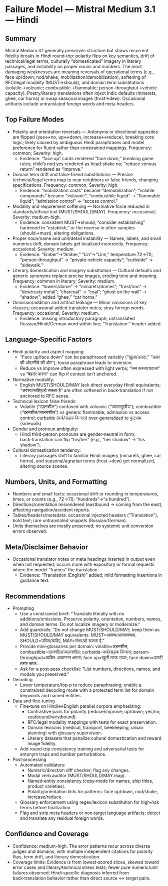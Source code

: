 # Failure Model — Mistral Medium 3.1 — Hindi

## Summary
Mistral Medium 3.1 generally preserves structure but shows recurrent fidelity breaks in Hindi round‑trip: polarity flips on key semantics, drift of technical/legal terms, culturally “domesticated” imagery in literary passages, and instability on proper nouns and numbers. The most damaging weaknesses are meaning reversals of operational terms (e.g., face up/down; nod/shake; mobilization/demobilization), softening of RFC/legal modality (MUST→should), and domain term substitutions (volatile→volcanic; combustible→flammable; person-throughput→vehicle capacity). Poetry/literary translations often inject Indic defaults (minarets, ghee, car horns) or swap seasonal images (frost→dew). Occasional artifacts include untranslated foreign words and meta headers.

## Top Failure Modes
- Polarity and orientation reversals — Antonyms or directional opposites are flipped (yes↔no, up↔down, increase↔reduce), breaking core logic; likely caused by ambiguous Hindi paraphrases and model preference for fluent rather than constrained mappings. Frequency: common; Severity: high.
  - Evidence: “face up” cards rendered “face down,” breaking game rules; child’s nod yes rendered as head‑shake no; “reduce venous return” rendered as “improve.”
- Domain term drift and false-friend substitutions — Precise technical/legal terms map to near neighbors or false friends, changing specifications. Frequency: common; Severity: high.
  - Evidence: “mobilization costs” became “demobilization”; “volatile compounds” became “volcanic”; “combustible liquid” → “flammable liquid”; “admission control” → “access control.”
- Modality and requirement softening — Normative force reduced in standards/official text (MUST/SHOULD/MAY). Frequency: occasional; Severity: medium-high.
  - Evidence: consistent MUST→should; “consider establishing” hardened to “establish,” or the reverse in other samples (should→must), altering obligations.
- Proper noun/name and unit/detail instability — Names, labels, and small numerics drift; domain labels get localized incorrectly. Frequency: occasional; Severity: medium.
  - Evidence: “Ember”→“Amber,” “Lin”→“Linn,” temperature 72→70; “person-throughput” → “private-vehicle capacity”; “curbside” → “sidewalk.”
- Literary domestication and imagery substitution — Cultural defaults and generic synonyms replace precise images, eroding tone and meaning. Frequency: common in literary; Severity: medium.
  - Evidence: “towers/dome” → “minarets/domes”; “frost/iron” → “dew/rusty metal”; “charcoal” → “coal”; “ghost on the wall” → “shadow”; added “ghee,” “car horns.”
- Omission/addition and artifact leakage — Minor omissions of key clauses; occasional added translator notes; stray foreign words. Frequency: occasional; Severity: medium.
  - Evidence: missing introductory paragraph; untranslated Russian/Hindi/German word within line; “Translation:” header added.

## Language‑Specific Factors
- Hindi polarity and aspect mapping:
  - “Face up/face down” can be paraphrased variably (“खुला/उलटा,” “ऊपर की ओर/नीचे की ओर”); loose paraphrase leads to inversion.
  - Reduce vs improve often expressed with light verbs; “कम करना/घटाना” vs “बेहतर करना” can flip if context isn’t anchored.
- Normative modality:
  - English MUST/SHOULD/MAY lack direct everyday Hindi equivalents; “अवश्य/चाहिए/हो सकता है” are often softened in back‑translation if not anchored to RFC sense.
- Technical lexicon false friends:
  - Volatile (“उड़नशील”) confused with volcanic (“ज्वालामुखीय”); combustible (“दहनशील/ज्वलनशील”) vs generic flammable; admission vs access control; curbside (कर्ब/सड़क किनारा) over‑generalized to फुटपाथ (sidewalk).
- Gender and pronoun ambiguity:
  - Hindi third-person pronouns are gender‑neutral in form; back‑translation can flip “his/her” (e.g., “her shadow” → “his shadow”).
- Cultural domestication tendency:
  - Literary passages shift to familiar Hindi imagery (minarets, ghee, car horns), and seasonal/agrarian terms (frost→dew) get normalized, altering source scenes.

## Numbers, Units, and Formatting
- Numbers and small facts: occasional drift or rounding in temperatures, times, or counts (e.g., 72→70; “hundreds”→“a hundred”).
- Directions/orientation misrendered (eastbound → coming from the east), affecting navigation/accident reports.
- Tables/headers/metadata: occasional injected headers (“Translation”), bold text; rare untranslated snippets (Russian/German).
- Units themselves are mostly preserved; no systemic unit conversion errors observed.

## Meta/Disclaimer Behavior
- Occasional translator notes or meta headings inserted in output even when not requested; occurs more with expository or formal requests where the model “frames” the translation.
  - Evidence: “Translation (English)” added; mild formatting insertions in guidance text.

## Recommendations
- Prompting
  - Use a constrained brief: “Translate literally with no additions/omissions. Preserve polarity, orientation, numbers, names, and domain terms. Do not localize imagery or modernize.”
  - Add guardrails: “Do not change MUST/SHOULD/MAY; keep them as MUST/SHOULD/MAY equivalents: MUST=अवश्य/अत्यावश्यक, SHOULD=उचित/चाहिए, MAY=संभव/हो सकता है.”
  - Provide mini‑glossaries per domain: volatile=उड़नशील; combustible=दहनशील/ज्वलनशील; curbside=कर्ब/सड़क किनारा; person-throughput=व्यक्ति-आवागमन क्षमता; face up=खुली तरफ ऊपर; face down=उलटी तरफ ऊपर.
  - Ask for a post‑pass checklist: “List numbers, directions, names, and modals you preserved.”
- Decoding
  - Lower temperature/top‑p to reduce paraphrasing; enable a constrained decoding mode with a protected term list for domain keywords and named entities.
- Data and fine‑tuning
  - Fine‑tune on Hindi↔English parallel corpora emphasizing:
    - Contrastive pairs for polarity (reduce/improve; up/down; yes/no; eastbound/westbound).
    - RFC/legal modality mappings with tests for exact preservation.
    - Domain lexicons (medical, transport, beekeeping, urban planning) with glossary supervision.
    - Literary datasets that penalize cultural domestication and reward image fidelity.
  - Add round‑trip consistency training and adversarial tests for antonym traps and number perturbations.
- Post‑processing
  - Automated validators:
    - Numeric/direction diff checker; flag any changes.
    - Modal verb auditor (MUST/SHOULD/MAY map).
    - Named‑entity consistency (copy‑mode for names, ship titles, product varieties).
    - Polarity/orientation lints for patterns: face up/down, nod/shake, increase/reduce.
  - Glossary enforcement using regex/lexicon substitution for high‑risk terms before finalization.
  - Flag and strip meta headers or non‑target language artifacts; detect and translate any residual foreign words.

## Confidence and Coverage
- Confidence: medium-high. The error patterns recur across diverse judges and domains, with multiple independent citations for polarity flips, term drift, and literary domestication.
- Coverage limits: Evidence is from lowest‑scored slices, skewed toward error cases and literary/technical stress tests; fewer pure numeric/unit failures observed; Hindi‑specific diagnosis inferred from back‑translation behavior rather than direct source ↔ target pairs.